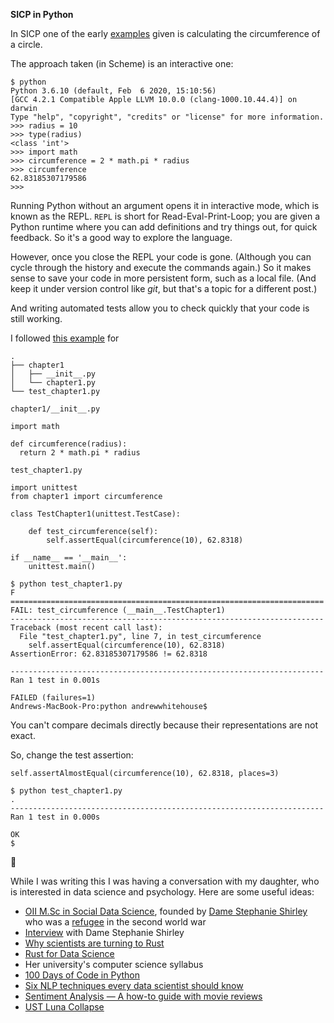 **SICP in Python**

In SICP one of the early [examples](https://mitpress.mit.edu/sites/default/files/sicp/full-text/book/book-Z-H-10.html#%_sec_1.1.1) given is calculating the circumference of a circle.

The approach taken (in Scheme) is an interactive one:

```
$ python
Python 3.6.10 (default, Feb  6 2020, 15:10:56) 
[GCC 4.2.1 Compatible Apple LLVM 10.0.0 (clang-1000.10.44.4)] on darwin
Type "help", "copyright", "credits" or "license" for more information.
>>> radius = 10
>>> type(radius)
<class 'int'>
>>> import math
>>> circumference = 2 * math.pi * radius
>>> circumference
62.83185307179586
>>> 
```

Running Python without an argument opens it in interactive mode, which is known as the REPL. `REPL` is short for Read-Eval-Print-Loop; you are given a Python runtime where you can add definitions and try things out, for quick feedback. So it's a good way to explore the language.

However, once you close the REPL your code is gone. (Although you can cycle through the history and execute the commands again.) So it makes sense to save your code in more persistent form, such as a local file. (And keep it under version control like _git_, but that's a topic for a different post.)

And writing automated tests allow you to check quickly that your code is still working.

I followed [this example](https://realpython.com/python-testing/) for 

```
.
├── chapter1
│   ├── __init__.py
│   └── chapter1.py
└── test_chapter1.py
```

`chapter1/__init__.py`

```
import math
  
def circumference(radius):
  return 2 * math.pi * radius
```

`test_chapter1.py`

```
import unittest
from chapter1 import circumference

class TestChapter1(unittest.TestCase):

    def test_circumference(self):
        self.assertEqual(circumference(10), 62.8318)

if __name__ == '__main__':
    unittest.main()
```

```
$ python test_chapter1.py 
F
======================================================================
FAIL: test_circumference (__main__.TestChapter1)
----------------------------------------------------------------------
Traceback (most recent call last):
  File "test_chapter1.py", line 7, in test_circumference
    self.assertEqual(circumference(10), 62.8318)
AssertionError: 62.83185307179586 != 62.8318

----------------------------------------------------------------------
Ran 1 test in 0.001s

FAILED (failures=1)
Andrews-MacBook-Pro:python andrewwhitehouse$ 
```

You can't compare decimals directly because their representations are not exact. 

So, change the test assertion:

```
self.assertAlmostEqual(circumference(10), 62.8318, places=3)
```

```
$ python test_chapter1.py 
.
----------------------------------------------------------------------
Ran 1 test in 0.000s

OK
$
```

:tada:

While I was writing this I was having a conversation with my daughter, who is interested in data science and psychology. Here are some useful ideas:

- [OII M.Sc in Social Data Science](https://www.oii.ox.ac.uk/study/msc-in-social-data-science/), founded by [Dame Stephanie Shirley](https://www.steveshirley.com/) who was a [refugee](https://refugeeweek.org.uk/dame-stephanie-shirley-on-being-a-child-refugee/) in the second world war
- [Interview](https://businessofsoftware.org/2020/12/ways-of-working-dame-stephanie-2019/) with Dame Stephanie Shirley 
- [Why scientists are turning to Rust](https://www.nature.com/articles/d41586-020-03382-2)
- [Rust for Data Science](https://dev.to/davidedelpapa/rust-for-data-science-tutorial-1-4g5j)   
- Her university's computer science syllabus
- [100 Days of Code in Python](https://www.udemy.com/course/100-days-of-code/)
- [Six NLP techniques every data scientist should know](https://towardsdatascience.com/6-nlp-techniques-every-data-scientist-should-know-7cdea012e5c3)
- [Sentiment Analysis — A how-to guide with movie reviews](https://towardsdatascience.com/sentiment-analysis-a-how-to-guide-with-movie-reviews-9ae335e6bcb2)
- [UST Luna Collapse](https://www.youtube.com/watch?v=FqW4-FGA9j4)